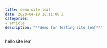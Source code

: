 ```yaml
---
title: demo site leaf
date: 2020-04-18 18:11:00 Z
categories:
- article
description: "**demo for testing site leaf**"
---
```


hello site leaf